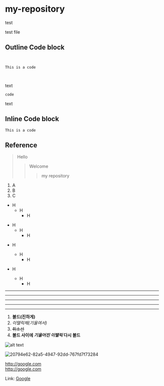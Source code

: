 # my-repository
test

test file

## Outline Code block
<pre>
<code>

This is a code

</code>
</pre>

text

    code
    
text

## Inline Code block
```This is a code```

## Reference
>Hello
>> Welcome
>>> my repository

1. A
2. B
3. C


+ H
    +   H
        +  H
- H
    - H
        - H
* H
    * H
        * H


* H
    + H
        - H

* * *

***

**********

- - - -

---------


1. __볼드(진하게)__
2. _이탤릭체(기울여서)_
3. ~~취소선~~
4. __볼드 사이에 *기울어진 이탤릭* 다시 볼드__

![alt text](https://search.pstatic.net/common?type=o&size=352x196&quality=75&direct=true&src=https%3A%2F%2Fg-grafolio.pstatic.net%2F20200930_130%2F1601440149609fM7rs_JPEG%2FLRM_EXPORT_202157600262457_20190420_193233200.jpeg%3Ftype%3Df804_452)

![20794e62-82a5-4947-92dd-767fd7f73284](https://user-images.githubusercontent.com/53389919/193438159-2a825420-c8d7-4292-9e3e-58d1fbf26ee4.jpg)

http://google.com
<br>
<http://google.com>

Link: [Google][googlelink]

[googlelink]: http://google.com
